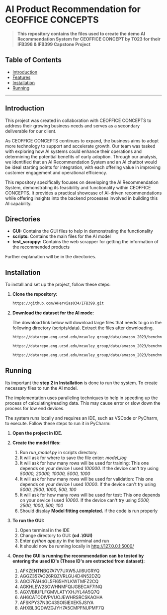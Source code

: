 # AI Product Recommendation for CEOFFICE CONCEPTS

> **This repository contains the files used to create the demo AI Recommendation System for CEOFFICE CONCEPT
> by T023 for their IFB398 & IFB399 Capstone Project**

## Table of Contents
- [Introduction](#introduction)
- [Features](#features)
- [Installation](#installation)
- [Running](#running)


---

## Introduction
This project was created in collaboration with CEOFFICE CONCEPTS to address their growing business needs and serves as a secondary deliverable for our client.

As CEOFFICE CONCEPTS continues to expand, the business aims to adopt more technology to support and accelerate growth. Our team was tasked with exploring how AI systems could enhance their operations and determining the potential benefits of early adoption. Through our analysis, we identified that an AI Recommendation System and an AI chatbot would be ideal starting points for integration, with each offering value in improving customer engagement and operational efficiency.

This repository specifically focuses on developing the AI Recommendation System, demonstrating its feasibility and functionality within CEOFFICE CONCEPTS. It provides a practical showcase of AI-driven recommendations while offering insights into the backend processes involved in building this AI capability.

## Directories
- **GUI:** Contains the GUI files to help in demonstrating the functionality
- **scripts:** Contains the main files for the AI model
- **test_scrappy:** Contains the web scrapper for getting the information of the recommended products

Further explanation will be in the directories.

## Installation
To install and set up the project, follow these steps:

1. **Clone the repository:**
   ```bash
   https://github.com/AHervias034/IFB399.git
   ```
2. **Download the dataset for the AI mode:**
   
   The download link below will download large files that needs to go in the following directory (scripts/data). Extract the files after downloading.

   ```bash
   https://datarepo.eng.ucsd.edu/mcauley_group/data/amazon_2023/benchmark/0core/last_out_w_his/Home_and_Kitchen.train.csv.gz
   ```
   ```bash
   https://datarepo.eng.ucsd.edu/mcauley_group/data/amazon_2023/benchmark/0core/last_out_w_his/Home_and_Kitchen.valid.csv.gz
   ```
   ```bash
   https://datarepo.eng.ucsd.edu/mcauley_group/data/amazon_2023/benchmark/0core/last_out_w_his/Home_and_Kitchen.test.csv.gz
   ```
## Running
Its important the **step 2 in Installation** is done to run the system. To create necessary files to run the AI model.

The implementation uses paralleling techniques to help in speeding up the process of calculating/reading data. This may cause error or slow down the process for low end devices.

The system runs locally and requires an IDE, such as VSCode or PyCharm, to execute. Follow these steps to run it in PyCharm:

1. **Open the project in IDE.**

2. **Create the model files:**
   1. Run *run_model.py* in scripts directory. 
   2. It will ask for where to save the file enter: *model_log*
   3. It will ask for how many rows will be used for training: This one depends on your device I used *100000*. If the device can't try using *50000, 20000, 10000, 5000, 1000*
   4. It will ask for how many rows will be used for validation: This one depends on your device I used *10000*. If the device can't try using *5000, 2500, 1000, 500, 100*
   5. It will ask for how many rows will be used for test: This one depends on your device I used *10000*. If the device can't try using *5000, 2500, 1000, 500, 100*
   6. Should display **Model fitting completed.** if the code is run properly

3. **To run the GUI:**
   1. Open terminal in the IDE
   2. Change directory to GUI: **(cd .\GUI\)** 
   3. Enter *python app.py* in the terminal and run
   4. It should now be running locally in http://127.0.0.1:5000/

5. **Once the GUI is running the recommendation can be tested by entering the used ID's (These ID's are extracted from dataset):**
   1. AFKZENTNBQ7A7V7UXW5JJI6UGRYQ
   2. AGGZ357AO26RQZVRLGU4D4N52DZQ
   3. AGCI7FAH4GL5FI65HYLKWTMFZ2CQ
   4. AGKHLEW2SOWHNMFQIJGBECAF7INQ
   5. AGXVBIUFLFGMVLATYXHJYL4A5Q7Q
   6. AH6CATODIVPVUOJEWHRSRCSKAOHA
   7. AFSKPY37N3C43SOI5IEXEK5JSIYA
   8. AHXBL3QDWZGJYH7A5CMPFNUPMF7Q

